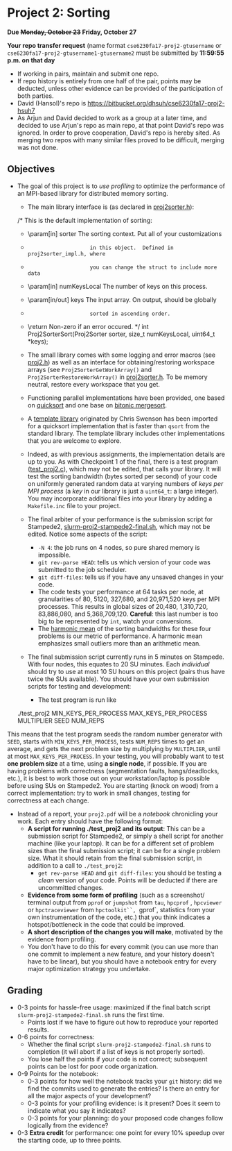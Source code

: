 # Project 2: Sorting

**Due ~~Monday, October 23~~ Friday, October 27**

**Your repo transfer request** (name format `cse6230fa17-proj2-gtusername` or `cse6230fa17-proj2-gtusername1-gtusername2` must be submitted by **11:59:55 p.m. on that day**

- If working in pairs, maintain and submit one repo.
- If repo history is entirely from one half of the pair, points may be
  deducted, unless other evidence can be provided of the participation of both
  parties.
- David (Hansol)'s repo is https://bitbucket.org/dhsuh/cse6230fa17-proj2-hsuh7
- As Arjun and David decided to work as a group at a later time, and decided to use
  Arjun's repo as main repo, at that point David's repo was ignored. In order to 
  prove cooperation, David's repo is hereby sited. As merging two repos with
  many similar files proved to be difficult, merging was not done.

## Objectives

- The goal of this project is to *use profiling* to optimize the performance of
  an MPI-based library for distributed memory sorting.
    * The main library interface is (as declared in [proj2sorter.h](proj2sorter.h)):

    /* This is the default implementation of sorting:
     * \param[in] sorter       The sorting context.  Put all of your customizations
     *                         in this object.  Defined in proj2sorter_impl.h, where
     *                         you can change the struct to include more data
     * \param[in] numKeysLocal The number of keys on this process.
     * \param[in/out] keys     The input array.  On output, should be globally
     *                         sorted in ascending order.
     * \return                 Non-zero if an error occured.
     */
    int Proj2SorterSort(Proj2Sorter sorter, size_t numKeysLocal, uint64_t *keys);

    * The small library comes with some logging and error macros (see
      [proj2.h](proj2.h)) as well as an interface for obtaining/restoring workspace
      arrays (see `Proj2SorterGetWorkArray()` and `Proj2SorterRestoreWorkArray()` in
      [proj2sorter.h](proj2sorter.h).  To be memory neutral, restore every
      workspace that you get.

    * Functioning parallel implementations have been provided, one based on
      [quicksort](https://en.wikipedia.org/wiki/Quicksort#Parallelization) and
      one base on [bitonic mergesort](https://en.wikipedia.org/wiki/Bitonic_sorter).

    * A [template library](https://github.com/swenson/sort) originated by Chris
      Swenson has been imported for a quicksort implementation that is faster
      than `qsort` from the standard library.  The template library includes
      other implementations that you are welcome to explore.

    * Indeed, as with previous assignments, the implementation details are up
      to you.  As with Checkpoint 1 of the final, there is a test program
      ([test_proj2.c](test_proj2.c)), which may not be edited, that calls your
      library.  It will test the sorting bandwidth (bytes sorted per second) of
      your code on uniformly generated random data at varying numbers of *keys
      per MPI process* (a *key* in our library is just a `uint64_t`: a large
      integer).  You may incorporate additional files into your library by
      adding a `Makefile.inc` file to your project.

    * The final arbiter of your performance is the submission script for
      Stampede2,
      [slurm-proj2-stampede2-final.sh](slurm-proj2-stampede2-final.sh), which
      may not be edited.  Notice some aspects of the script:

        * `-N 4`: the job runs on 4 nodes, so pure shared memory is impossible.
        * `git rev-parse HEAD`: tells us which version of your code was submitted
          to the job scheduler.
        * `git diff-files`: tells us if you have any unsaved changes in your code.
        * The code tests your performance at 64 tasks per node, at
          granularities of 80, 5120, 327,680, and 20,971,520 keys per MPI
          processes. This results in global sizes of 20,480, 1,310,720,
          83,886,080, and 5,368,709,120.  **Careful**: this last number is too
          big to be represented by `int`, watch your conversions.
        * The [harmonic
          mean](https://en.wikipedia.org/wiki/Harmonic_mean) of the
          sorting bandwidths for these four problems is our metric of performance.
          A harmonic mean emphasizes small outliers more than an arithmetic mean.

    * The final submission script currently runs in 5 minutes on Stampede.
      With four nodes, this equates to 20 SU minutes.  Each *individual* should
      try to use at most 10 SU hours on this project (pairs thus have twice the
      SUs available).  You should have your own submission scripts for testing
      and development:

        * The test program is run like

    ./test_proj2 MIN_KEYS_PER_PROCESS MAX_KEYS_PER_PROCESS MULTIPLIER SEED NUM_REPS

This means that the test program seeds the random number generator with `SEED`,
starts with `MIN_KEYS_PER_PROCESS`, tests `NUM_REPS` times to get an average,
and gets the next problem size by multiplying by `MULTIPLIER`, until at most
`MAX_KEYS_PER_PROCESS`.  In your testing, you will probably want to test **one
problem size** at a time, using **a single node**, if possible.  If you are
having problems with correctness (segmentation faults, hangs/deadlocks, etc.),
it is best to work those out on your workstation/laptop is possible before
using SUs on Stampede2.  You are starting (knock on wood) from a correct
implementation: try to work in small changes, testing for correctness at each change.

- Instead of a report, your `proj2.pdf` will be a *notebook* chronicling your
  work.  Each entry should have the following format:
    * **A script for running ./test_proj2 and its output**:  This can be a
      submission script for Stampede2, or simply a shell script for another
      machine (like your laptop).  It can be for a different set of problem
      sizes than the final submission script; it can be for a single problem
      size.  What it should retain from the final submission script, in
      addition to a call to `./test_proj2`:
        * `get rev-parse HEAD` and `git diff-files`: you should be testing a
          *clean* version of your code.  Points will be deducted if there are
          uncommitted changes.
    * **Evidence from some form of profiling** (such as a screenshot/ terminal
      output from `pprof` or `jumpshot` from `tau`, `hpcprof` , `hpcviewer` or
      `hpctraceviewer` from `hpctoolkit``, `gprof`, statistics from your own
      instrumentation of the code, etc.) that you think indicates a
      hotspot/bottleneck in the code that could be improved.
    * **A short description of the changes you will make**, motivated by the
      evidence from profiling.
    * You don't have to do this for every commit (you can use more than one
      commit to implement a new feature, and your history doesn't have to be
      linear), but you should have a notebook entry for every major
      optimization strategy you undertake.

## Grading

- 0-3 points for hassle-free usage: maximized if the final batch script
  `slurm-proj2-stampede2-final.sh` runs the first time.
    * Points lost if we have to figure out how to reproduce your reported results.
- 0-6 points for correctness:
    * Whether the final script `slurm-proj2-stampede2-final.sh` runs to
      completion (it will abort if a list of keys is not properly sorted).
    * You lose half the points if your code is not correct; subsequent points
      can be lost for poor code organization.
- 0-9 Points for the notebook:
    * 0-3 points for how well the notebook tracks your `git` history: did we find the commits
      used to generate the entries?  Is there an entry for all the major
      aspects of your development?
    * 0-3 points for your profiling evidence: is it present?  Does it seem to
      indicate what you say it indicates?
    * 0-3 points for your planning: do your proposed code changes follow
      logically from the evidence?
- 0-3 **Extra credit** for performance: one point for every 10% speedup over
  the starting code, up to three points.


